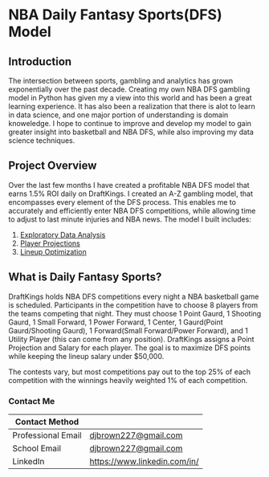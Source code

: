 # NBA Daily Fantasy Sports(DFS) Model

## Introduction
The intersection between sports, gambling and analytics has grown exponentially over the past decade. Creating my own NBA DFS gambling model in Python has given my a view into this world and has been a great learning experience. It has also been a realization that there is alot to learn in data science, and one major portion of understanding is domain knoweledge. I hope to continue to improve and develop my model to gain greater insight into basketball and NBA DFS, while also improving my data science techniques.  

## Project Overview
Over the last few months I have created a profitable NBA DFS model that earns 1.5% ROI daily on DraftKings. I created an A-Z gambling model, that encompasses every element of the DFS process. This enables me to accurately and efficiently enter NBA DFS competitions, while allowing time to adjust to last minute injuries and NBA news. The model I built includes:
1. [Exploratory Data Analysis](https://github.com/djbrown227/Daniel_Portfolio/tree/main/Python%20Programming%20Projects/NBA%20Daily%20Fantasy%20Sports)
2. [Player Projections](https://github.com/djbrown227/Daniel_Portfolio/tree/main/Python%20Programming%20Projects/NBA%20Daily%20Fantasy%20Sports/Player%20Projections)
3. [Lineup Optimization](https://github.com/djbrown227/Daniel_Portfolio/tree/main/Python%20Programming%20Projects/NBA%20Daily%20Fantasy%20Sports/Lineup%20Optimizer)

## What is Daily Fantasy Sports?
DraftKings holds NBA DFS competitions every night a NBA basketball game is scheduled. Participants in the competition have to choose 8 players from the teams competing that night. They must choose 1 Point Gaurd, 1 Shooting Gaurd, 1 Small Forward, 1 Power Forward, 1 Center, 1 Gaurd(Point Gaurd/Shooting Gaurd), 1 Forward(Small Forward/Power Forward), and 1 Utility Player (this can come from any position). DraftKings assigns a Point Projection and Salary for each player. The goal is to maximize DFS points while keeping the lineup salary under $50,000.

The contests vary, but most competitions pay out to the top 25% of each competition with the winnings heavily weighted 1% of each competition.

### Contact Me

| Contact Method |  |
| --- | --- |
| Professional Email | djbrown227@gmail.com |
| School Email | djbrown227@gmail.com |
| LinkedIn | https://www.linkedin.com/in/ |
